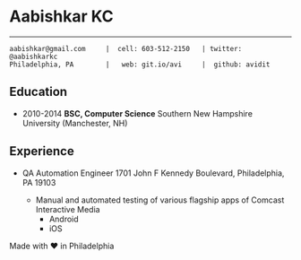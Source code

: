 Aabishkar KC
============
____________

	aabishkar@gmail.com 	|  cell: 603-512-2150	| twitter: @aabishkarkc 
	Philadelphia, PA 		|  	web: git.io/avi		|  github: avidit

Education
---------

* 2010-2014 **BSC, Computer Science** Southern New Hampshire University (Manchester, NH)

Experience
----------
* QA Automation Engineer
1701 John F Kennedy Boulevard, Philadelphia, PA 19103

	* Manual and automated testing of various flagship apps of Comcast Interactive Media
		* Android
		* iOS


Made with ❤️ in Philadelphia